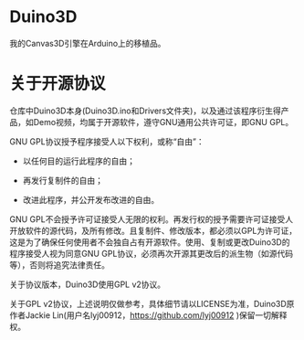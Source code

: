 # Duino3D

我的Canvas3D引擎在Arduino上的移植品。

# 关于开源协议

仓库中Duino3D本身(Duino3D.ino和Drivers文件夹)，以及通过该程序衍生得产品，如Demo视频，均属于开源软件，遵守GNU通用公共许可证，即GNU GPL。

GNU GPL协议授予程序接受人以下权利，或称“自由”：

- 以任何目的运行此程序的自由；

- 再发行复制件的自由；

- 改进此程序，并公开发布改进的自由。

GNU GPL不会授予许可证接受人无限的权利。再发行权的授予需要许可证接受人开放软件的源代码，及所有修改。且复制件、修改版本，都必须以GPL为许可证，这是为了确保任何使用者不会独自占有开源软件。使用、复制或更改Duino3D的程序接受人视为同意GNU GPL协议，必须再次开源其更改后的派生物（如源代码等），否则将追究法律责任。

关于协议版本，Duino3D使用GPL v2协议。

关于GPL v2协议，上述说明仅做参考，具体细节请以LICENSE为准，Duino3D原作者Jackie Lin(用户名lyj00912，<https://github.com/lyj00912> )保留一切解释权。